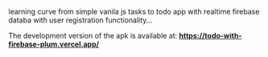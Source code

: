 learning curve from simple vanila js tasks to todo app with realtime firebase databa with user registration functionality... 

The development version of the apk is available at: <b>https://todo-with-firebase-plum.vercel.app/</b>
